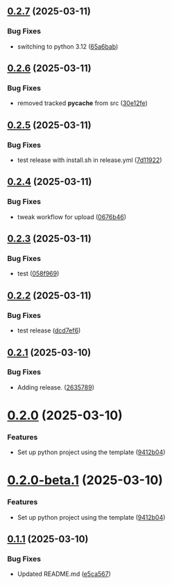 ## [0.2.7](https://github.com/chris-sutton/new-ids-canoe-compensation/compare/v0.2.6...v0.2.7) (2025-03-11)


### Bug Fixes

* switching to python 3.12 ([65a6bab](https://github.com/chris-sutton/new-ids-canoe-compensation/commit/65a6bab4d5060390737a9e932d36814c39f19e7e))

## [0.2.6](https://github.com/chris-sutton/new-ids-canoe-compensation/compare/v0.2.5...v0.2.6) (2025-03-11)


### Bug Fixes

* removed tracked __pycache__ from src ([30e12fe](https://github.com/chris-sutton/new-ids-canoe-compensation/commit/30e12fe0fc1744b82456f29d26501326587ed203))

## [0.2.5](https://github.com/chris-sutton/new-ids-canoe-compensation/compare/v0.2.4...v0.2.5) (2025-03-11)


### Bug Fixes

* test release with install.sh in release.yml ([7d11922](https://github.com/chris-sutton/new-ids-canoe-compensation/commit/7d11922333cb12d2e25b28000fd15a0d59b2c732))

## [0.2.4](https://github.com/chris-sutton/new-ids-canoe-compensation/compare/v0.2.3...v0.2.4) (2025-03-11)


### Bug Fixes

* tweak workflow for upload ([0676b46](https://github.com/chris-sutton/new-ids-canoe-compensation/commit/0676b466d44f9b35855adad9c63688bacc305716))

## [0.2.3](https://github.com/chris-sutton/new-ids-canoe-compensation/compare/v0.2.2...v0.2.3) (2025-03-11)


### Bug Fixes

* test ([058f969](https://github.com/chris-sutton/new-ids-canoe-compensation/commit/058f9696a74c48bb276e065879693d6b42a6a258))

## [0.2.2](https://github.com/chris-sutton/new-ids-canoe-compensation/compare/v0.2.1...v0.2.2) (2025-03-11)


### Bug Fixes

* test release ([dcd7ef6](https://github.com/chris-sutton/new-ids-canoe-compensation/commit/dcd7ef68398b87a98fa32a064ec3c9874c2b6d8e))

## [0.2.1](https://github.com/chris-sutton/new-ids-canoe-compensation/compare/v0.2.0...v0.2.1) (2025-03-10)


### Bug Fixes

* Adding release. ([2635789](https://github.com/chris-sutton/new-ids-canoe-compensation/commit/2635789536f0dfc7c44002abb6e80617d1afb7f4))

# [0.2.0](https://github.com/chris-sutton/new-ids-canoe-compensation/compare/v0.1.1...v0.2.0) (2025-03-10)


### Features

* Set up python project using the template ([9412b04](https://github.com/chris-sutton/new-ids-canoe-compensation/commit/9412b04c9e6b9ab43568f9cec02fbded28649d99))

# [0.2.0-beta.1](https://github.com/chris-sutton/new-ids-canoe-compensation/compare/v0.1.1...v0.2.0-beta.1) (2025-03-10)


### Features

* Set up python project using the template ([9412b04](https://github.com/chris-sutton/new-ids-canoe-compensation/commit/9412b04c9e6b9ab43568f9cec02fbded28649d99))

## [0.1.1](https://github.com/chris-sutton/new-ids-canoe-compensation/compare/v0.1.0...v0.1.1) (2025-03-10)


### Bug Fixes

* Updated README.md ([e5ca567](https://github.com/chris-sutton/new-ids-canoe-compensation/commit/e5ca5673feebddb2c8608098240e6c4d66ec41a9))
